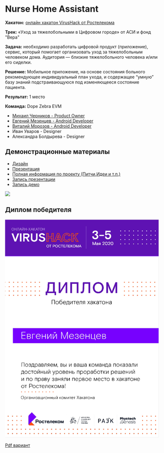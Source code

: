 # Nurse Home Assistant

__Хакатон:__ [онлайн хакатон VirusHack от Ростелекома](https://virushack.ru)

__Трек:__ «Уход за тяжелобольными в Цифровом городе» от АСИ и фонд "Вера"

__Задача:__ необходимо разработать цифровой продукт (приложение), сервис, который помогает организовать уход за тяжелобольным человеком дома. Аудитория — близкие тяжелобольного человека и/или его сиделки. 

__Решение:__ Мобильное приложение, на основе состояния больного рекомендующее индивидуальный план ухода, и содержащее “умную” базу знаний подстраивающуюся под изменяющееся состояние пациента. 

__Результат:__ 1 место


__Команда:__ Dope Zebra EVM
- [Михаил Черников - Product Owner](https://github.com/Xoul28)
- [Евгений Мезенцев - Android Developer](https://github.com/Tduty)
- [Виталий Морозов - Android Developer](https://github.com/Doomsday46)
- Иван Уваров - Designer
- Александра Болдырева - Designer


## Демонстрационные материалы

- [Дизайн](https://www.figma.com/file/k2iPVutei1Evc46LDxgDVK/NurseHomeAssistant?node-id=0%3A1)
- [Презентация](presentation.pdf)
- [Полная информация по проекту (Питчи,Идеи и т.п.)](documents.pdf)
- [Запись презентации](https://www.youtube.com/watch?v=jjONgvJCIWk)
- [Запись демо](https://www.youtube.com/watch?v=miTcJsMn79U&feature=youtu.be)

![](nurse-home.gif)

## Диплом победителя

![](diplom.png)

[Pdf вариант](diplom.pdf)

